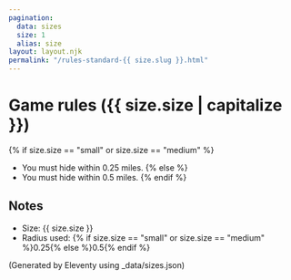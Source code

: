 ```yaml
---
pagination:
  data: sizes
  size: 1
  alias: size
layout: layout.njk
permalink: "/rules-standard-{{ size.slug }}.html"
---
```


# Game rules ({{ size.size | capitalize }})

{% if size.size == "small" or size.size == "medium" %}
- You must hide within 0.25 miles.
{% else %}
- You must hide within 0.5 miles.
{% endif %}

## Notes

- Size: {{ size.size }}
- Radius used: {% if size.size == "small" or size.size == "medium" %}0.25{% else %}0.5{% endif %}

(Generated by Eleventy using _data/sizes.json)
